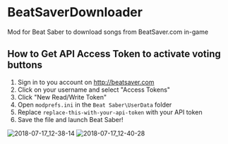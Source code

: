 # BeatSaverDownloader
Mod for Beat Saber to download songs from BeatSaver.com in-game

## How to Get API Access Token to activate voting buttons
1. Sign in to you account on http://beatsaver.com
2. Click on your username and select "Access Tokens"
3. Click "New Read/Write Token"
4. Open `modprefs.ini` in the `Beat Saber\UserData` folder
5. Replace `replace-this-with-your-api-token` with your API token
6. Save the file and launch Beat Saber!

![2018-07-17_12-38-14](https://user-images.githubusercontent.com/18101504/42798676-f960259e-89be-11e8-84be-2b71806f62c5.png)
![2018-07-17_12-40-28](https://user-images.githubusercontent.com/18101504/42798677-f9b04e48-89be-11e8-8e40-9b807ef46116.png)
